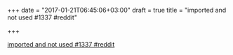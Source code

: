+++
date = "2017-01-21T06:45:06+03:00"
draft = true
title = "imported and not used #1337  #reddit"

+++

<p><a href="https://t.co/CJFVZgsGIL">imported and not used #1337  #reddit</a></p>
